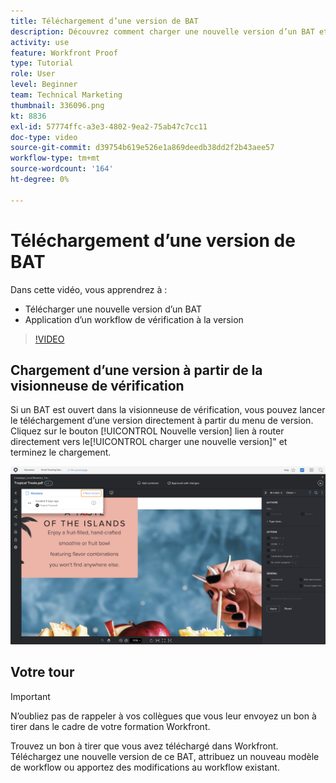```yaml
---
title: Téléchargement d’une version de BAT
description: Découvrez comment charger une nouvelle version d’un BAT et appliquer un workflow de vérification à la version dans [!DNL  Workfront].
activity: use
feature: Workfront Proof
type: Tutorial
role: User
level: Beginner
team: Technical Marketing
thumbnail: 336096.png
kt: 8836
exl-id: 57774ffc-a3e3-4802-9ea2-75ab47c7cc11
doc-type: video
source-git-commit: d39754b619e526e1a869deedb38dd2f2b43aee57
workflow-type: tm+mt
source-wordcount: '164'
ht-degree: 0%

---
```


# Téléchargement d’une version de BAT

Dans cette vidéo, vous apprendrez à :

* Télécharger une nouvelle version d’un BAT
* Application d’un workflow de vérification à la version

>[!VIDEO](https://video.tv.adobe.com/v/336096/?quality=12)

## Chargement d’une version à partir de la visionneuse de vérification

Si un BAT est ouvert dans la visionneuse de vérification, vous pouvez lancer le téléchargement d’une version directement à partir du menu de version. Cliquez sur le bouton [!UICONTROL Nouvelle version] lien à router directement vers le[!UICONTROL charger une nouvelle version]&quot; et terminez le chargement.

![Image de la visionneuse de vérification avec le menu de version développé dans le coin supérieur gauche et [!UICONTROL Nouvelle version] lien mis en surbrillance.](assets/upload-version-from-viewer.png)

## Votre tour

>[!IMPORTANT]
>
>N’oubliez pas de rappeler à vos collègues que vous leur envoyez un bon à tirer dans le cadre de votre formation Workfront.

Trouvez un bon à tirer que vous avez téléchargé dans Workfront. Téléchargez une nouvelle version de ce BAT, attribuez un nouveau modèle de workflow ou apportez des modifications au workflow existant.

<!--
### Learn more 
* Create a new version of a proof
-->
